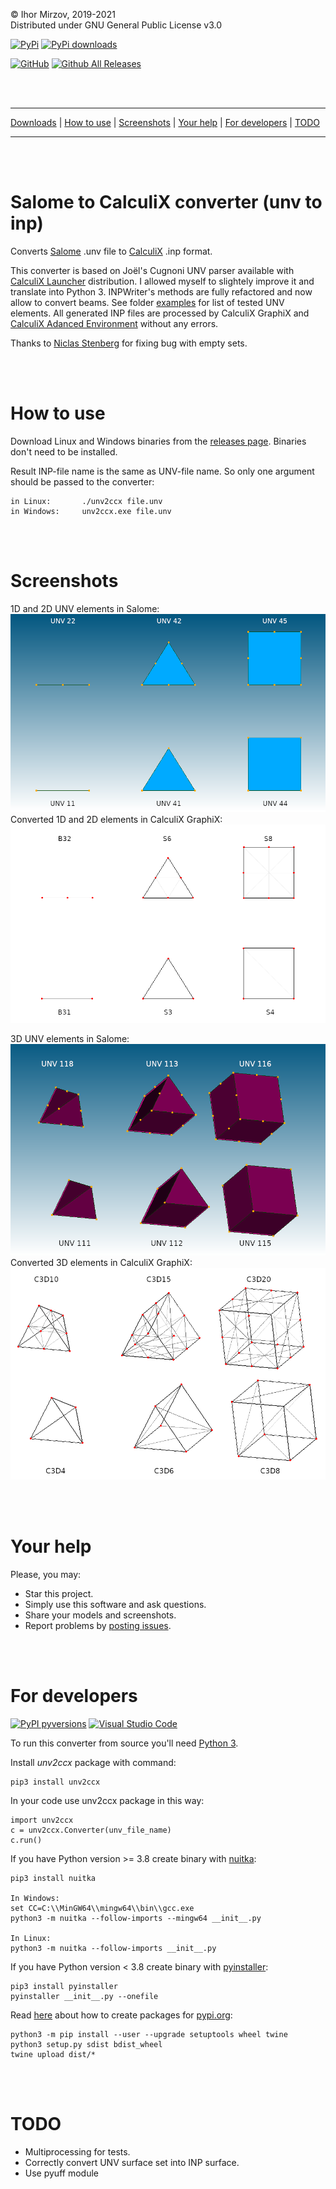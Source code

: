 © Ihor Mirzov, 2019-2021  
Distributed under GNU General Public License v3.0

[![PyPi](https://badgen.net/badge/icon/pypi?icon=pypi&label)](https://pypi.org/project/unv2ccx)
[![PyPi downloads](https://img.shields.io/pypi/dm/unv2ccx.svg)](https://pypistats.org/packages/unv2ccx)

[![GitHub](https://badgen.net/badge/icon/github?icon=github&label)](https://github.com/calculix/unv2ccx)
[![Github All Releases](https://img.shields.io/github/downloads/calculix/unv2ccx/total.svg)](https://github.com/calculix/unv2ccx/releases)

<br/><br/>



---

[Downloads](https://github.com/calculix/unv2ccx/releases) |
[How to use](#how-to-use) |
[Screenshots](#screenshots) |
[Your help](#your-help) |
[For developers](#for-developers) |
[TODO](#todo)

---

<br/><br/>



# Salome to CalculiX converter (unv to inp)

Converts [Salome](https://www.salome-platform.org/) .unv file to [CalculiX](http://dhondt.de/) .inp format.

This converter is based on Joël's Cugnoni UNV parser available with [CalculiX Launcher](http://www.calculixforwin.com/) distribution. I allowed myself to slightely improve it and translate into Python 3. INPWriter's methods are fully refactored and now allow to convert beams. See folder [examples](./examples) for list of tested UNV elements. All generated INP files are processed by CalculiX GraphiX and [CalculiX Adanced Environment](https://github.com/calculix/cae) without any errors.

Thanks to [Niclas Stenberg](https://github.com/Xnst) for fixing bug with empty sets.

<br/><br/>



# How to use

Download Linux and Windows binaries from the [releases page](https://github.com/calculix/unv2ccx/releases). Binaries don't need to be installed.

Result INP-file name is the same as UNV-file name. So only one argument should be passed to the converter:

    in Linux:       ./unv2ccx file.unv
    in Windows:     unv2ccx.exe file.unv

<br/><br/>



# Screenshots

1D and 2D UNV elements in Salome:  
![UNV 2D](./Compound_Mesh_2D_unv.png "UNV 2D")
Converted 1D and 2D elements in CalculiX GraphiX:  
![INP 2D](./Compound_Mesh_2D_inp.png "INP 2D")

3D UNV elements in Salome:  
![UNV 3D](./Compound_Mesh_3D_unv.png "UNV 3D")
Converted 3D elements in CalculiX GraphiX:  
![INP 3D](./Compound_Mesh_3D_inp.png "INP 3D")

<br/><br/>



# Your help

Please, you may:

- Star this project.
- Simply use this software and ask questions.
- Share your models and screenshots.
- Report problems by [posting issues](https://github.com/calculix/unv2ccx/issues).

<br/><br/>



# For developers

[![PyPI pyversions](https://img.shields.io/pypi/pyversions/unv2ccx.svg)](https://www.python.org/downloads/)
[![Visual Studio Code](https://img.shields.io/badge/--007ACC?logo=visual%20studio%20code&logoColor=ffffff)](https://code.visualstudio.com/)

To run this converter from source you'll need [Python 3](https://www.python.org/downloads/).

Install *unv2ccx* package with command:

    pip3 install unv2ccx

In your code use unv2ccx package in this way:

    import unv2ccx
    c = unv2ccx.Converter(unv_file_name)
    c.run()

If you have Python version >= 3.8 create binary with [nuitka](https://nuitka.net/):

    pip3 install nuitka
    
    In Windows:
    set CC=C:\\MinGW64\\mingw64\\bin\\gcc.exe
    python3 -m nuitka --follow-imports --mingw64 __init__.py

    In Linux:
    python3 -m nuitka --follow-imports __init__.py

If you have Python version < 3.8 create binary with [pyinstaller](https://www.pyinstaller.org/):

    pip3 install pyinstaller
    pyinstaller __init__.py --onefile

Read [here](https://packaging.python.org/tutorials/packaging-projects/) about how to create packages for [pypi.org](https://pypi.org/):

    python3 -m pip install --user --upgrade setuptools wheel twine
    python3 setup.py sdist bdist_wheel
    twine upload dist/*

<br/><br/>



# TODO

- Multiprocessing for tests.
- Correctly convert UNV surface set into INP surface.
- Use pyuff module
